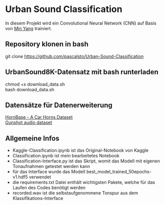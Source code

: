 # Urban Sound Classification

In diesem Projekt wird ein Convolutional Neural Network (CNN) auf Basis von [Min Yang](https://www.kaggle.com/code/mychen76/automatic-urban-sound-classification-with-cnn) trainiert. 

## Repository klonen in bash

git clone https://github.com/pascalsto/Urban-Sound-Classification

## UrbanSound8K-Datensatz mit bash runterladen

chmod +x download_data.sh<br>
bash download_data.sh

## Datensätze für Datenerweiterung

[HornBase - A Car Horns Dataset](https://data.mendeley.com/datasets/y5stjsnp8s/2)<br>
[Gunshot audio dataset](https://www.kaggle.com/datasets/emrahaydemr/gunshot-audio-dataset)

## Allgemeine Infos

- Kaggle-Classification.ipynb ist das Original-Notebook von Kaggle
- Classification.ipynb ist mein bearbeitetes Notebook
- Classification-Interface.py ist das Skript, womit das Modell mit eigenen Tonaufnahmen getestet werden kann
- für das Interface wurde das Modell best_model_trained_50epochs-v1.hdf5 verwendet
- die requirements.txt Datei enthält wichtigsten Pakete, welche für das Laufen des Codes benötigt werden
- recorded.wav ist die selbstaufgenommene Tonspur aus dem Klassifikations-Interface